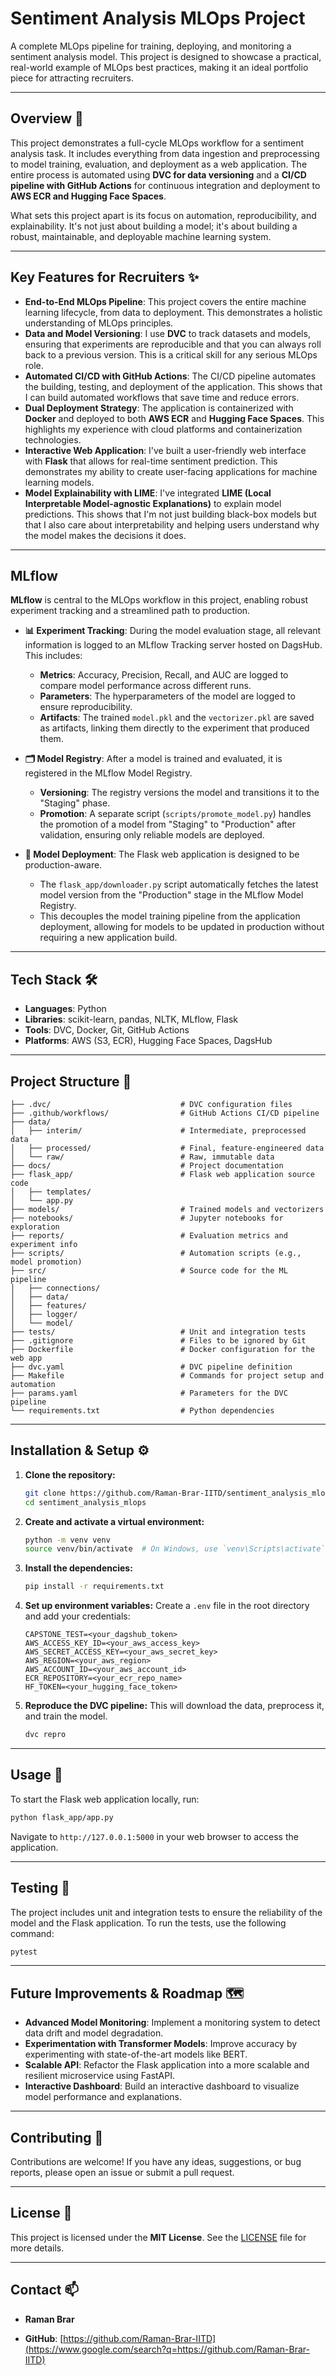 # Sentiment Analysis MLOps Project

A complete MLOps pipeline for training, deploying, and monitoring a sentiment analysis model. This project is designed to showcase a practical, real-world example of MLOps best practices, making it an ideal portfolio piece for attracting recruiters.

-----

## Overview 📖

This project demonstrates a full-cycle MLOps workflow for a sentiment analysis task. It includes everything from data ingestion and preprocessing to model training, evaluation, and deployment as a web application. The entire process is automated using **DVC for data versioning** and a **CI/CD pipeline with GitHub Actions** for continuous integration and deployment to **AWS ECR and Hugging Face Spaces**.

What sets this project apart is its focus on automation, reproducibility, and explainability. It's not just about building a model; it's about building a robust, maintainable, and deployable machine learning system.

-----

## Key Features for Recruiters ✨

  * **End-to-End MLOps Pipeline**: This project covers the entire machine learning lifecycle, from data to deployment. This demonstrates a holistic understanding of MLOps principles.
  * **Data and Model Versioning**: I use **DVC** to track datasets and models, ensuring that experiments are reproducible and that you can always roll back to a previous version. This is a critical skill for any serious MLOps role.
  * **Automated CI/CD with GitHub Actions**: The CI/CD pipeline automates the building, testing, and deployment of the application. This shows that I can build automated workflows that save time and reduce errors.
  * **Dual Deployment Strategy**: The application is containerized with **Docker** and deployed to both **AWS ECR** and **Hugging Face Spaces**. This highlights my experience with cloud platforms and containerization technologies.
  * **Interactive Web Application**: I've built a user-friendly web interface with **Flask** that allows for real-time sentiment prediction. This demonstrates my ability to create user-facing applications for machine learning models.
  * **Model Explainability with LIME**: I've integrated **LIME (Local Interpretable Model-agnostic Explanations)** to explain model predictions. This shows that I'm not just building black-box models but that I also care about interpretability and helping users understand why the model makes the decisions it does.

-----

## MLflow 

**MLflow** is central to the MLOps workflow in this project, enabling robust experiment tracking and a streamlined path to production.

  * **📊 Experiment Tracking**: During the model evaluation stage, all relevant information is logged to an MLflow Tracking server hosted on DagsHub. This includes:

      * **Metrics**: Accuracy, Precision, Recall, and AUC are logged to compare model performance across different runs.
      * **Parameters**: The hyperparameters of the model are logged to ensure reproducibility.
      * **Artifacts**: The trained `model.pkl` and the `vectorizer.pkl` are saved as artifacts, linking them directly to the experiment that produced them.

  * **🗂️ Model Registry**: After a model is trained and evaluated, it is registered in the MLflow Model Registry.

      * **Versioning**: The registry versions the model and transitions it to the "Staging" phase.
      * **Promotion**: A separate script (`scripts/promote_model.py`) handles the promotion of a model from "Staging" to "Production" after validation, ensuring only reliable models are deployed.

  * **🚀 Model Deployment**: The Flask web application is designed to be production-aware.

      * The `flask_app/downloader.py` script automatically fetches the latest model version from the "Production" stage in the MLflow Model Registry.
      * This decouples the model training pipeline from the application deployment, allowing for models to be updated in production without requiring a new application build.

-----

## Tech Stack 🛠️

  * **Languages**: Python
  * **Libraries**: scikit-learn, pandas, NLTK, MLflow, Flask
  * **Tools**: DVC, Docker, Git, GitHub Actions
  * **Platforms**: AWS (S3, ECR), Hugging Face Spaces, DagsHub

-----

## Project Structure 📂

```
├── .dvc/                             # DVC configuration files
├── .github/workflows/                # GitHub Actions CI/CD pipeline
├── data/
│   ├── interim/                      # Intermediate, preprocessed data
│   ├── processed/                    # Final, feature-engineered data
│   └── raw/                          # Raw, immutable data
├── docs/                             # Project documentation
├── flask_app/                        # Flask web application source code
│   ├── templates/
│   └── app.py
├── models/                           # Trained models and vectorizers
├── notebooks/                        # Jupyter notebooks for exploration
├── reports/                          # Evaluation metrics and experiment info
├── scripts/                          # Automation scripts (e.g., model promotion)
├── src/                              # Source code for the ML pipeline
│   ├── connections/
│   ├── data/
│   ├── features/
│   ├── logger/
│   └── model/
├── tests/                            # Unit and integration tests
├── .gitignore                        # Files to be ignored by Git
├── Dockerfile                        # Docker configuration for the web app
├── dvc.yaml                          # DVC pipeline definition
├── Makefile                          # Commands for project setup and automation
├── params.yaml                       # Parameters for the DVC pipeline
└── requirements.txt                  # Python dependencies
```

-----

## Installation & Setup ⚙️

1.  **Clone the repository:**

    ```bash
    git clone https://github.com/Raman-Brar-IITD/sentiment_analysis_mlops.git
    cd sentiment_analysis_mlops
    ```

2.  **Create and activate a virtual environment:**

    ```bash
    python -m venv venv
    source venv/bin/activate  # On Windows, use `venv\Scripts\activate`
    ```

3.  **Install the dependencies:**

    ```bash
    pip install -r requirements.txt
    ```

4.  **Set up environment variables:**
    Create a `.env` file in the root directory and add your credentials:

    ```
    CAPSTONE_TEST=<your_dagshub_token>
    AWS_ACCESS_KEY_ID=<your_aws_access_key>
    AWS_SECRET_ACCESS_KEY=<your_aws_secret_key>
    AWS_REGION=<your_aws_region>
    AWS_ACCOUNT_ID=<your_aws_account_id>
    ECR_REPOSITORY=<your_ecr_repo_name>
    HF_TOKEN=<your_hugging_face_token>
    ```

5.  **Reproduce the DVC pipeline:**
    This will download the data, preprocess it, and train the model.

    ```bash
    dvc repro
    ```

-----

## Usage 🚀

To start the Flask web application locally, run:

```bash
python flask_app/app.py
```

Navigate to `http://127.0.0.1:5000` in your web browser to access the application.

-----

## Testing 🧪

The project includes unit and integration tests to ensure the reliability of the model and the Flask application. To run the tests, use the following command:

```bash
pytest
```

-----

## Future Improvements & Roadmap 🗺️

  * **Advanced Model Monitoring**: Implement a monitoring system to detect data drift and model degradation.
  * **Experimentation with Transformer Models**: Improve accuracy by experimenting with state-of-the-art models like BERT.
  * **Scalable API**: Refactor the Flask application into a more scalable and resilient microservice using FastAPI.
  * **Interactive Dashboard**: Build an interactive dashboard to visualize model performance and explanations.

-----

## Contributing 🤝

Contributions are welcome\! If you have any ideas, suggestions, or bug reports, please open an issue or submit a pull request.

-----

## License 📜

This project is licensed under the **MIT License**. See the [LICENSE](https://www.google.com/search?q=LICENSE) file for more details.

-----

## Contact 📫

  * **Raman Brar**

  * **GitHub**: [https://github.com/Raman-Brar-IITD](https://www.google.com/search?q=https://github.com/Raman-Brar-IITD)
